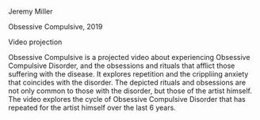 Jeremy Miller

Obsessive Compulsive, 2019

Video projection

Obsessive Compulsive is a projected video about experiencing Obsessive Compulsive Disorder, and the obsessions and rituals that afflict those suffering with the disease. It explores repetition and the crippliing anxiety that coincides with the disorder. The depicted rituals and obsessions are not only common to those with the disorder, but those of the artist himself. The video explores the cycle of Obsessive Compulsive Disorder that has repeated for the artist himself over the last 6 years.

